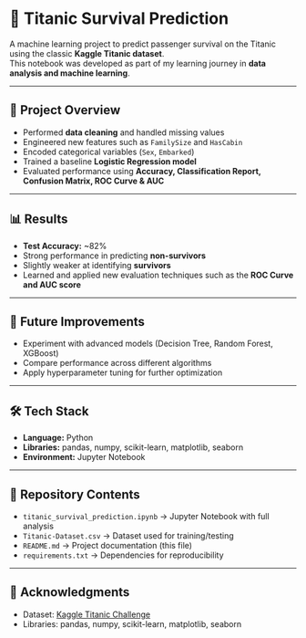 # 🚢 Titanic Survival Prediction

A machine learning project to predict passenger survival on the Titanic using the classic **Kaggle Titanic dataset**.  
This notebook was developed as part of my learning journey in **data analysis and machine learning**.

---

## 📌 Project Overview
- Performed **data cleaning** and handled missing values  
- Engineered new features such as `FamilySize` and `HasCabin`  
- Encoded categorical variables (`Sex`, `Embarked`)  
- Trained a baseline **Logistic Regression model**  
- Evaluated performance using **Accuracy, Classification Report, Confusion Matrix, ROC Curve & AUC**  

---

## 📊 Results
- **Test Accuracy:** ~82%  
- Strong performance in predicting **non-survivors**  
- Slightly weaker at identifying **survivors**  
- Learned and applied new evaluation techniques such as the **ROC Curve and AUC score**  

---

## 🚀 Future Improvements
- Experiment with advanced models (Decision Tree, Random Forest, XGBoost)  
- Compare performance across different algorithms  
- Apply hyperparameter tuning for further optimization  

---

## 🛠️ Tech Stack
- **Language:** Python  
- **Libraries:** pandas, numpy, scikit-learn, matplotlib, seaborn  
- **Environment:** Jupyter Notebook  

---

## 📂 Repository Contents
- `titanic_survival_prediction.ipynb` → Jupyter Notebook with full analysis  
- `Titanic-Dataset.csv` → Dataset used for training/testing  
- `README.md` → Project documentation (this file)  
- `requirements.txt` → Dependencies for reproducibility  

---

## 🙌 Acknowledgments
- Dataset: [Kaggle Titanic Challenge](https://www.kaggle.com/c/titanic)  
- Libraries: pandas, numpy, scikit-learn, matplotlib, seaborn
